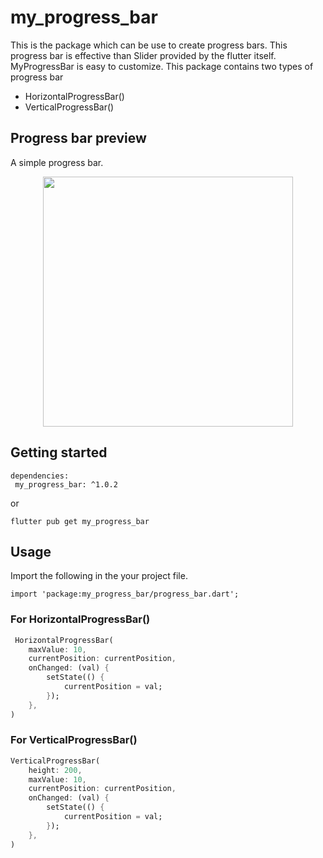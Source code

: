 # my_progress_bar

This is the package which can be use to create progress bars.
This progress bar is effective than Slider provided by the flutter itself.
MyProgressBar is easy to customize. This package contains two types of progress bar

* HorizontalProgressBar()
* VerticalProgressBar() 

## Progress bar preview

A simple progress bar.
<center><img src="https://github.com/adnanflutterdev/my_progress_bar/blob/main/assets/preview.png?raw=true" height="400"></center>

## Getting started

```
dependencies:
 my_progress_bar: ^1.0.2
```
or
```
flutter pub get my_progress_bar
```
## Usage

Import the following in the your project file.

```
import 'package:my_progress_bar/progress_bar.dart';
```

### For HorizontalProgressBar()
```dart
 HorizontalProgressBar(
    maxValue: 10,
    currentPosition: currentPosition,
    onChanged: (val) {
        setState(() {
            currentPosition = val;
        });
    },
)
```

### For VerticalProgressBar()

```dart
VerticalProgressBar(
    height: 200,
    maxValue: 10,
    currentPosition: currentPosition,
    onChanged: (val) {
        setState(() {
            currentPosition = val;
        });
    },
)
```
